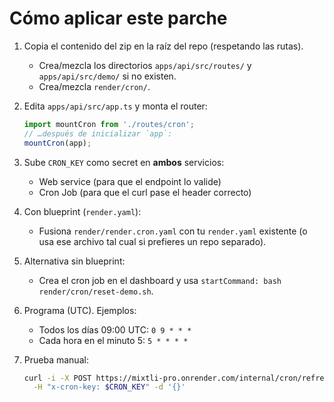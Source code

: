 # Cómo aplicar este parche

1) Copia el contenido del zip en la raíz del repo (respetando las rutas).
   - Crea/mezcla los directorios `apps/api/src/routes/` y `apps/api/src/demo/` si no existen.
   - Crea/mezcla `render/cron/`.

2) Edita `apps/api/src/app.ts` y monta el router:

   ```ts
   import mountCron from './routes/cron';
   // …después de inicializar `app`:
   mountCron(app);
   ```

3) Sube `CRON_KEY` como secret en **ambos** servicios:
   - Web service (para que el endpoint lo valide)
   - Cron Job (para que el curl pase el header correcto)

4) Con blueprint (`render.yaml`):
   - Fusiona `render/render.cron.yaml` con tu `render.yaml` existente (o usa ese archivo tal cual si prefieres un repo separado).

5) Alternativa sin blueprint:
   - Crea el cron job en el dashboard y usa `startCommand: bash render/cron/reset-demo.sh`.

6) Programa (UTC). Ejemplos:
   - Todos los días 09:00 UTC: `0 9 * * *`
   - Cada hora en el minuto 5: `5 * * * *`

7) Prueba manual:
   ```bash
   curl -i -X POST https://mixtli-pro.onrender.com/internal/cron/refresh-demo \
     -H "x-cron-key: $CRON_KEY" -d '{}'
   ```
